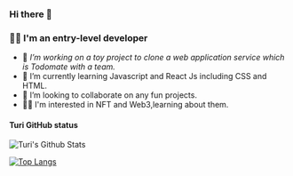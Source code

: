 ### Hi there 👋
### 👩‍💻 I'm an entry-level developer

- 🔭 *I’m working on a toy project to clone a web application service which is Todomate with a team.*
- 🌱 I’m currently learning Javascript and React Js including CSS and HTML.
- 👯 I’m looking to collaborate on any fun projects. 
- 👩‍🎤 I'm interested in NFT and Web3,learning about them. 


#### Turi GitHub status
 ![ Turi's Github Stats](https://github-readme-stats.vercel.app/api?username=sookm&bg_color=30,e96443,904e95&title_color=fff&text_color=fff)

[![Top Langs](https://github-readme-stats.vercel.app/api/top-langs/?username=sookm&layout=compact)](https://github.com/sookm/github-readme-stats)



<!--
**sookm/sookm** is a ✨ _special_ ✨ repository because its `README.md` (this file) appears on your GitHub profile.

Here are some ideas to get you started:

- 🔭 I’m currently working on ...
- 🌱 I’m currently learning ...
- 👯 I’m looking to collaborate on ...
- 🤔 I’m looking for help with ...
- 💬 Ask me about ...
- 📫 How to reach me: ...
- 😄 Pronouns: ...
- ⚡ Fun fact: ...
-->
